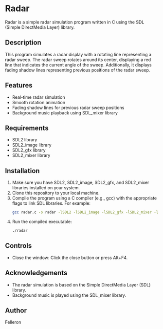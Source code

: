 # Radar

Radar is a simple radar simulation program written in C using the SDL (Simple DirectMedia Layer) library.

## Description

This program simulates a radar display with a rotating line representing a radar sweep. The radar sweep rotates around its center, displaying a red line that indicates the current angle of the sweep. Additionally, it displays fading shadow lines representing previous positions of the radar sweep.

## Features

- Real-time radar simulation
- Smooth rotation animation
- Fading shadow lines for previous radar sweep positions
- Background music playback using SDL_mixer library

## Requirements

- SDL2 library
- SDL2_image library
- SDL2_gfx library
- SDL2_mixer library

## Installation

1. Make sure you have SDL2, SDL2_image, SDL2_gfx, and SDL2_mixer libraries installed on your system.
2. Clone this repository to your local machine.
3. Compile the program using a C compiler (e.g., gcc) with the appropriate flags to link SDL libraries. For example:
    ```bash
    gcc radar.c -o radar -lSDL2 -lSDL2_image -lSDL2_gfx -lSDL2_mixer -lm
    ```
4. Run the compiled executable:
    ```bash
    ./radar
    ```

## Controls

- Close the window: Click the close button or press Alt+F4.

## Acknowledgements

- The radar simulation is based on the Simple DirectMedia Layer (SDL) library.
- Background music is played using the SDL_mixer library.

## Author

Felleron

